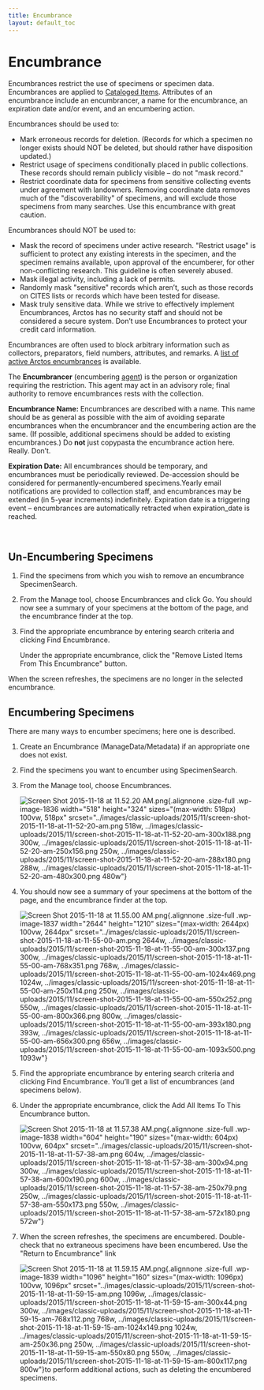 ```yaml
---
title: Encumbrance
layout: default_toc
---
```


# Encumbrance



Encumbrances restrict the use of specimens or specimen data.
Encumbrances are applied to [Cataloged Items](catalog). Attributes of an
encumbrance include an encumbrancer, a name for the encumbrance, an
expiration date and/or event, and an encumbering action.

Encumbrances should be used to:

-   Mark erroneous records for deletion. (Records for which a specimen
    no longer exists should NOT be deleted, but should rather have
    disposition updated.)
-   Restrict usage of specimens conditionally placed in
    public collections. These records should remain publicly visible –
    do not "mask record."
-   Restrict coordinate data for specimens from sensitive collecting
    events under agreement with landowners. Removing coordinate data
    removes much of the "discoverability" of specimens, and will exclude
    those specimens from many searches. Use this encumbrance with
    great caution.

Encumbrances should NOT be used to:

-   Mask the record of specimens under active research. "Restrict usage"
    is sufficient to protect any existing interests in the specimen, and
    the specimen remains available, upon approval of the encumberer, for
    other non-conflicting research. This guideline is often
    severely abused.
-   Mask illegal activity, including a lack of permits.
-   Randomly mask "sensitive" records which aren’t, such as those
    records on CITES lists or records which have been tested
    for disease.
-   Mask truly sensitive data. While we strive to effectively implement
    Encumbrances, Arctos has no security staff and should not be
    considered a secure system. Don’t use Encumbrances to protect your
    credit card information.

Encumbrances are often used to block arbitrary information such as
collectors, preparators, field numbers, attributes, and remarks. A [list
of active Arctos
encumbrances](http://arctos.database.museum/info/encumbrances) is
available.

The **Encumbrancer** (encumbering [agent](agent)) is the person or
organization requiring the restriction. This agent may act in an
advisory role; final authority to remove encumbrances rests with the
collection.

**Encumbrance Name:** Encumbrances are described with a name. This name
should be as general as possible with the aim of avoiding separate
encumbrances when the encumbrancer and the encumbering action are the
same. (If possible, additional specimens should be added to existing
encumbrances.) Do **not** just copypasta the encumbrance action here.
Really. Don’t.



**Expiration Date:** All encumbrances should be temporary, and
encumbrances must be periodically reviewed. De-accession should be
considered for permanently-encumbered specimens.Yearly email
notifications are provided to collection staff, and encumbrances may be
extended (in 5-year increments) indefinitely. Expiration date is a
triggering event – encumbrances are automatically retracted when
expiration_date is reached.



 

## Un-Encumbering Specimens

1.  Find the specimens from which you wish to remove an
    encumbrance SpecimenSearch.
2.  From the Manage tool, choose Encumbrances and click Go. You should
    now see a summary of your specimens at the bottom of the page, and
    the encumbrance finder at the top.
3.  Find the appropriate encumbrance by entering search criteria and
    clicking Find Encumbrance.

    Under the appropriate encumbrance, click the "Remove Listed Items
    From This Encumbrance" button.

When the screen refreshes, the specimens are no longer in the selected
encumbrance.

## Encumbering Specimens

There are many ways to encumber specimens; here one is described.

1.  Create an Encumbrance (ManageData/Metadata) if an appropriate one
    does not exist.
2.  Find the specimens you want to encumber using SpecimenSearch.
3.  From the Manage tool, choose Encumbrances.

    ![Screen Shot 2015-11-18 at 11.52.20
    AM.png](../images/classic-uploads/2015/11/screen-shot-2015-11-18-at-11-52-20-am.png){.alignnone
    .size-full .wp-image-1836 width="518" height="324"
    sizes="(max-width: 518px) 100vw, 518px"
    srcset="../images/classic-uploads/2015/11/screen-shot-2015-11-18-at-11-52-20-am.png 518w, ../images/classic-uploads/2015/11/screen-shot-2015-11-18-at-11-52-20-am-300x188.png 300w, ../images/classic-uploads/2015/11/screen-shot-2015-11-18-at-11-52-20-am-250x156.png 250w, ../images/classic-uploads/2015/11/screen-shot-2015-11-18-at-11-52-20-am-288x180.png 288w, ../images/classic-uploads/2015/11/screen-shot-2015-11-18-at-11-52-20-am-480x300.png 480w"}
4.  You should now see a summary of your specimens at the bottom of the
    page, and the encumbrance finder at the top.

    ![Screen Shot 2015-11-18 at 11.55.00
    AM.png](../images/classic-uploads/2015/11/screen-shot-2015-11-18-at-11-55-00-am.png){.alignnone
    .size-full .wp-image-1837 width="2644" height="1210"
    sizes="(max-width: 2644px) 100vw, 2644px"
    srcset="../images/classic-uploads/2015/11/screen-shot-2015-11-18-at-11-55-00-am.png 2644w, ../images/classic-uploads/2015/11/screen-shot-2015-11-18-at-11-55-00-am-300x137.png 300w, ../images/classic-uploads/2015/11/screen-shot-2015-11-18-at-11-55-00-am-768x351.png 768w, ../images/classic-uploads/2015/11/screen-shot-2015-11-18-at-11-55-00-am-1024x469.png 1024w, ../images/classic-uploads/2015/11/screen-shot-2015-11-18-at-11-55-00-am-250x114.png 250w, ../images/classic-uploads/2015/11/screen-shot-2015-11-18-at-11-55-00-am-550x252.png 550w, ../images/classic-uploads/2015/11/screen-shot-2015-11-18-at-11-55-00-am-800x366.png 800w, ../images/classic-uploads/2015/11/screen-shot-2015-11-18-at-11-55-00-am-393x180.png 393w, ../images/classic-uploads/2015/11/screen-shot-2015-11-18-at-11-55-00-am-656x300.png 656w, ../images/classic-uploads/2015/11/screen-shot-2015-11-18-at-11-55-00-am-1093x500.png 1093w"}
5.  Find the appropriate encumbrance by entering search criteria and
    clicking Find Encumbrance. You’ll get a list of encumbrances (and
    specimens below).
6.  Under the appropriate encumbrance, click the Add All Items To This
    Encumbrance button.

    ![Screen Shot 2015-11-18 at 11.57.38
    AM.png](../images/classic-uploads/2015/11/screen-shot-2015-11-18-at-11-57-38-am.png){.alignnone
    .size-full .wp-image-1838 width="604" height="190"
    sizes="(max-width: 604px) 100vw, 604px"
    srcset="../images/classic-uploads/2015/11/screen-shot-2015-11-18-at-11-57-38-am.png 604w, ../images/classic-uploads/2015/11/screen-shot-2015-11-18-at-11-57-38-am-300x94.png 300w, ../images/classic-uploads/2015/11/screen-shot-2015-11-18-at-11-57-38-am-600x190.png 600w, ../images/classic-uploads/2015/11/screen-shot-2015-11-18-at-11-57-38-am-250x79.png 250w, ../images/classic-uploads/2015/11/screen-shot-2015-11-18-at-11-57-38-am-550x173.png 550w, ../images/classic-uploads/2015/11/screen-shot-2015-11-18-at-11-57-38-am-572x180.png 572w"}
7.  When the screen refreshes, the specimens are encumbered.
    Double-check that no extraneous specimens have been encumbered. Use
    the "Return to Encumbrance" link

    ![Screen Shot 2015-11-18 at 11.59.15
    AM.png](../images/classic-uploads/2015/11/screen-shot-2015-11-18-at-11-59-15-am.png){.alignnone
    .size-full .wp-image-1839 width="1096" height="160"
    sizes="(max-width: 1096px) 100vw, 1096px"
    srcset="../images/classic-uploads/2015/11/screen-shot-2015-11-18-at-11-59-15-am.png 1096w, ../images/classic-uploads/2015/11/screen-shot-2015-11-18-at-11-59-15-am-300x44.png 300w, ../images/classic-uploads/2015/11/screen-shot-2015-11-18-at-11-59-15-am-768x112.png 768w, ../images/classic-uploads/2015/11/screen-shot-2015-11-18-at-11-59-15-am-1024x149.png 1024w, ../images/classic-uploads/2015/11/screen-shot-2015-11-18-at-11-59-15-am-250x36.png 250w, ../images/classic-uploads/2015/11/screen-shot-2015-11-18-at-11-59-15-am-550x80.png 550w, ../images/classic-uploads/2015/11/screen-shot-2015-11-18-at-11-59-15-am-800x117.png 800w"}to
    perform additional actions, such as deleting the
    encumbered specimens.
